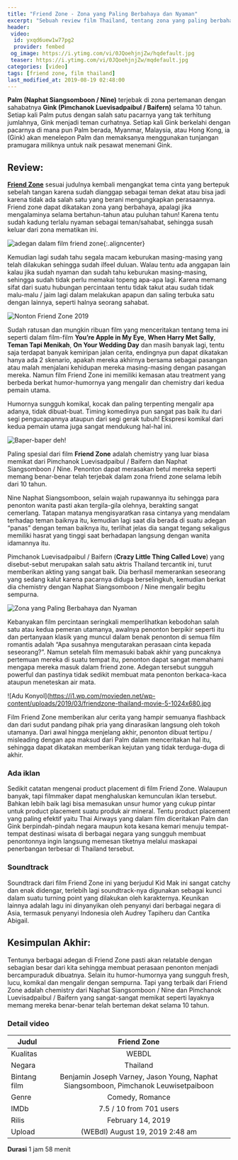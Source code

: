 ```yaml
---
title: "Friend Zone - Zona yang Paling Berbahaya dan Nyaman"
excerpt: "Sebuah review film Thailand, tentang zona yang paling berbahaya dan nyaman"
header:
 video:
  id: yxqd6uew1w77pg2
  provider: fembed
 og_image: https://i.ytimg.com/vi/0JQoehjnjZw/hqdefault.jpg
 teaser: https://i.ytimg.com/vi/0JQoehjnjZw/mqdefault.jpg
categories: [video]
tags: [friend zone, film thailand]
last_modified_at: 2019-08-19 02:48:00
---
```


**Palm (Naphat Siangsomboon / Nine)** terjebak di zona pertemanan dengan sahabatnya **Gink (Pimchanok Luevisadpaibul / Baifern)** selama 10 tahun. Setiap kali Palm putus dengan salah satu pacarnya yang tak terhitung jumlahnya, Gink menjadi teman curhatnya. Setiap kali Gink berkelahi dengan pacarnya di mana pun Palm berada, Myanmar, Malaysia, atau Hong Kong, ia (Gink) akan menelepon Palm dan memaksanya menggunakan tunjangan pramugara miliknya untuk naik pesawat menemani Gink.

## Review:

[**Friend Zone**](/video/friend-zone/) sesuai judulnya kembali mengangkat tema cinta yang bertepuk sebelah tangan karena sudah dianggap sebagai teman dekat atau bisa jadi karena tidak ada salah satu yang berani mengungkapkan perasaannya. Friend zone dapat dikatakan zona yang berbahaya, apalagi jika mengalaminya selama bertahun-tahun atau puluhan tahun! Karena tentu sudah kadung terlalu nyaman sebagai teman/sahabat, sehingga susah keluar dari zona mematikan ini.

![adegan dalam film friend zone](https://i1.wp.com/movieden.net/wp-content/uploads/2019/03/friendzone-thailand-movie-1-1024x680.jpg){:.aligncenter}

Kemudian lagi sudah tahu segala macam keburukan masing-masing yang telah dilakukan sehingga sudah ilfeel duluan. Walau tentu ada anggapan lain kalau jika sudah nyaman dan sudah tahu keburukan masing-masing, sehingga sudah tidak perlu memakai topeng apa-apa lagi. Karena memang sifat dari suatu hubungan percintaan tentu tidak takut atau sudah tidak malu-malu / jaim lagi dalam melakukan apapun dan saling terbuka satu dengan lainnya, seperti halnya seorang sahabat.

![Nonton Friend Zone 2019](https://i0.wp.com/movieden.net/wp-content/uploads/2019/03/friendzone-thailand-movie-2-1024x680.jpg)

Sudah ratusan dan mungkin ribuan film yang menceritakan tentang tema ini seperti dalam film-film **You’re Apple in My Eye**, **When Harry Met Sally**, **Teman Tapi Menikah**, **On Your Wedding Day** dan masih banyak lagi, tentu saja terdapat banyak kemiripan jalan cerita, endingnya pun dapat dikatakan hanya ada 2 skenario, apakah mereka akhirnya bersama sebagai pasangan atau malah menjalani kehidupan mereka masing-masing dengan pasangan mereka. Namun film Friend Zone ini memiliki kemasan atau treatment yang berbeda berkat humor-humornya yang mengalir dan chemistry dari kedua pemain utama.

Humornya sungguh komikal, kocak dan paling terpenting mengalir apa adanya, tidak dibuat-buat. Timing komedinya pun sangat pas baik itu dari segi pengucapannya ataupun dari segi gerak tubuh! Ekspresi komikal dari kedua pemain utama juga sangat mendukung hal-hal ini.

![Baper-baper deh!](https://i1.wp.com/movieden.net/wp-content/uploads/2019/03/friendzone-thailand-movie-3-1024x680.jpg)

Paling spesial dari film **Friend Zone** adalah chemistry yang luar biasa memikat dari Pimchanok Luevisadpaibul / Baifern dan Naphat Siangsomboon / Nine. Penonton dapat merasakan betul mereka seperti memang benar-benar telah terjebak dalam zona friend zone selama lebih dari 10 tahun.

Nine Naphat Siangsomboon, selain wajah rupawannya itu sehingga para penonton wanita pasti akan tergila-gila olehnya, berakting sangat cemerlang. Tatapan matanya mengisyaratkan rasa cintanya yang mendalam terhadap teman baiknya itu, kemudian lagi saat dia berada di suatu adegan “panas” dengan teman baiknya itu, terlihat jelas dia sangat tegang sekaligus memiliki hasrat yang tinggi saat berhadapan langsung dengan wanita idamannya itu.

Pimchanok Luevisadpaibul / Baifern (**Crazy Little Thing Called Love**) yang disebut-sebut merupakan salah satu aktris Thailand tercantik ini, turut memberikan akting yang sangat baik. Dia berhasil memerankan seseorang yang sedang kalut karena pacarnya diduga berselingkuh, kemudian berkat dia chemistry dengan Naphat Siangsomboon / Nine mengalir begitu sempurna.

![Zona yang Paling Berbahaya dan Nyaman](https://i0.wp.com/movieden.net/wp-content/uploads/2019/03/friendzone-thailand-movie-4-1024x680.jpg)

Kebanyakan film percintaan seringkali memperlihatkan kebodohan salah satu atau kedua pemeran utamanya, awalnya penonton berpikir seperti itu dan pertanyaan klasik yang muncul dalam benak penonton di semua film romantis adalah “Apa susahnya mengutarakan perasaan cinta kepada seseorang?”. Namun setelah film memasuki babak akhir yang puncaknya pertemuan mereka di suatu tempat itu, penonton dapat sangat memahami mengapa mereka masuk dalam friend zone. Adegan tersebut sungguh powerful dan pastinya tidak sedikit membuat mata penonton berkaca-kaca ataupun meneteskan air mata.

![Adu Konyol](https://i1.wp.com/movieden.net/wp-content/uploads/2019/03/friendzone-thailand-movie-5-1024x680.jpg

Film Friend Zone memberikan alur cerita yang hampir semuanya flashback dan dari sudut pandang pihak pria yang dinarasikan langsung oleh tokoh utamanya. Dari awal hingga menjelang akhir, penonton dibuat tertipu / misleading dengan apa maksud dari Palm dalam menceritakan hal itu, sehingga dapat dikatakan memberikan kejutan yang tidak terduga-duga di akhir.

### Ada iklan

Sedikit catatan mengenai product placement di film Friend Zone. Walaupun banyak, tapi filmmaker dapat menghaluskan kemunculan iklan tersebut. Bahkan lebih baik lagi bisa memasukan unsur humor yang cukup pintar untuk product placement suatu produk air mineral. Tentu product placement yang paling efektif yaitu Thai Airways yang dalam film diceritakan Palm dan Gink berpindah-pindah negara maupun kota kesana kemari menuju tempat-tempat destinasi wisata di berbagai negara yang sungguh membuat penontonnya ingin langsung memesan tiketnya melalui maskapai penerbangan terbesar di Thailand tersebut.

### Soundtrack

Soundtrack dari film Friend Zone ini yang berjudul Kid Mak ini sangat catchy dan enak didengar, terlebih lagi soundtrack-nya digunakan sebagai kunci dalam suatu turning point yang dilakukan oleh karakternya. Keunikan lainnya adalah lagu ini dinyanyikan oleh penyanyi dari berbagai negara di Asia, termasuk penyanyi Indonesia oleh Audrey Tapiheru dan Cantika Abigail.

## Kesimpulan Akhir:

Tentunya berbagai adegan di Friend Zone pasti akan relatable dengan sebagian besar dari kita sehingga membuat perasaan penonton menjadi bercampuraduk dibuatnya. Selain itu humor-humornya yang sungguh fresh, lucu, komikal dan mengalir dengan sempurna. Tapi yang terbaik dari Friend Zone adalah chemistry dari Naphat Siangsomboon / Nine dan Pimchanok Luevisadpaibul / Baifern yang sangat-sangat memikat seperti layaknya memang mereka benar-benar telah berteman dekat selama 10 tahun.

### Detail video

|Judul|Friend Zone|
|---|:---:|
|Kualitas|WEBDL|
|Negara|Thailand|
|Bintang film|Benjamin Joseph Varney, Jason Young, Naphat Siangsomboon, Pimchanok Leuwisetpaiboon|
|Genre|Comedy, Romance|
|IMDb|7.5 / 10 from 701 users|
|Rilis|February 14, 2019|
|Upload|(WEBdl) August 19, 2019 2:48 am|

**Durasi** 1 jam 58 menit
